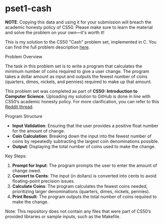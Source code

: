 # pset1-cash
<strong>NOTE</strong>: Copying this data and using it for your submission will breach the academic honesty policy of CS50. Please make sure to learn the material and solve the problem on your own—it's worth it!

<p>This is my solution to the CS50 "Cash" problem set, implemented in C. You can find the full problem description <a href="https://cs50.harvard.edu/x/2024/psets/1/cash/">here</a>.</p>
Problem Overview
<p>The task in this problem set is to write a program that calculates the minimum number of coins required to give a user change. The program takes a dollar amount as input and outputs the fewest number of coins (quarters, dimes, nickels, and pennies) required to make up that amount.</p> <p>This problem set was completed as part of <strong>CS50: Introduction to Computer Science</strong>. Uploading my solution to GitHub is done in line with CS50’s academic honesty policy. For more clarification, you can refer to this <a href="https://www.reddit.com/r/cs50/comments/63235w/is_this_reasonable/">Reddit thread</a>.</p>
Program Structure
<ul> <li><strong>Input Validation</strong>: Ensuring that the user provides a positive float number for the amount of change.</li> <li><strong>Coin Calculation</strong>: Breaking down the input into the fewest number of coins by repeatedly subtracting the largest coin denominations possible.</li> <li><strong>Output</strong>: Displaying the total number of coins used to make the change.</li> </ul>
Key Steps:
<ol> <li><strong>Prompt for Input</strong>: The program prompts the user to enter the amount of change owed.</li> <li><strong>Convert to Cents</strong>: The input (in dollars) is converted into cents to avoid floating-point precision issues.</li> <li><strong>Calculate Coins</strong>: The program calculates the fewest coins needed, prioritizing larger denominations (quarters, dimes, nickels, pennies).</li> <li><strong>Print Result</strong>: The program outputs the total number of coins required to make the change.</li> </ol> <p>Note: This repository does not contain any files that were part of CS50’s provided libraries or sample inputs, such as the Makefile.</p>
